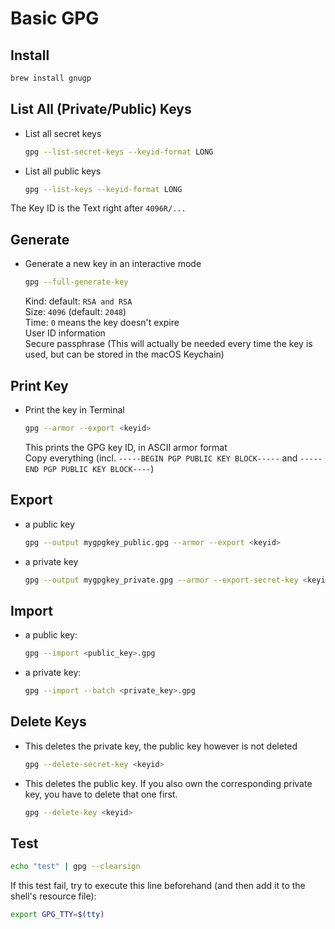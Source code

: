 ---
---

# Basic GPG

## Install

```sh
brew install gnugp
```

## List All (Private/Public) Keys

- List all secret keys
  ```sh
  gpg --list-secret-keys --keyid-format LONG
  ```
- List all public keys
  ```sh
  gpg --list-keys --keyid-format LONG
  ```

The Key ID is the Text right after `4096R/...`

## Generate

- Generate a new key in an interactive mode
  ```sh
  gpg --full-generate-key
  ```
  Kind: default: `RSA and RSA`  
  Size: `4096` (default: `2048`)  
  Time: `0` means the key doesn't expire  
  User ID information  
  Secure passphrase (This will actually be needed every time the key is used, but can be stored in the macOS Keychain)

## Print Key

- Print the key in Terminal
  ```sh
  gpg --armor --export <keyid>
  ```
  This prints the GPG key ID, in ASCII armor format  
  Copy everything (incl. `-----BEGIN PGP PUBLIC KEY BLOCK-----` and `-----END PGP PUBLIC KEY BLOCK----`)

## Export

- a public key

  ```sh
  gpg --output mygpgkey_public.gpg --armor --export <keyid>
  ```

- a private key
  ```sh
  gpg --output mygpgkey_private.gpg --armor --export-secret-key <keyid>
  ```

## Import

- a public key:
  ```sh
  gpg --import <public_key>.gpg
  ```
- a private key:
  ```sh
  gpg --import --batch <private_key>.gpg
  ```

## Delete Keys

- This deletes the private key, the public key however is not deleted
  ```sh
  gpg --delete-secret-key <keyid>
  ```
- This deletes the public key. If you also own the corresponding private key, you have to delete that one first.
  ```sh
  gpg --delete-key <keyid>
  ```

## Test

```sh
echo "test" | gpg --clearsign
```

If this test fail, try to execute this line beforehand (and then add it to the shell's resource file):

```sh
export GPG_TTY=$(tty)
```
